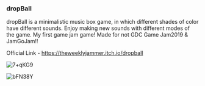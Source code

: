 ### dropBall

dropBall is a minimalistic music box game, in which different shades of color have different sounds. 
Enjoy making new sounds with different modes of the game. My first game jam game!
Made for not GDC Game Jam2019 & JamGoJam!!

Official Link - https://theweeklyjammer.itch.io/dropball

![7+qKG9](https://user-images.githubusercontent.com/114616305/216029892-d0bc1d35-523e-4213-8968-03987038ad45.png)

![bFN38Y](https://user-images.githubusercontent.com/114616305/216029904-4a7ddb76-e551-4887-b975-059103345ebc.png)
